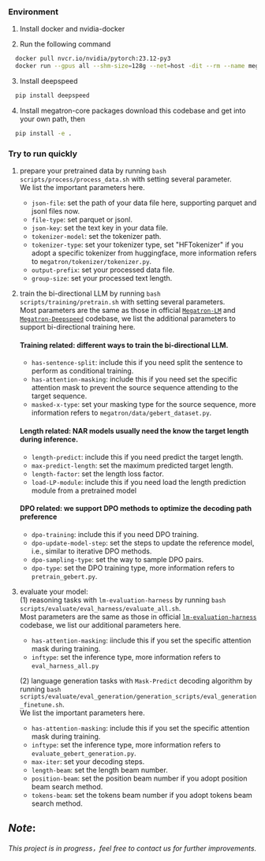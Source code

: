 ### Environment
1. Install docker and nvidia-docker

2. Run the following command
```bash
  docker pull nvcr.io/nvidia/pytorch:23.12-py3
  docker run --gpus all --shm-size=128g --net=host -dit --rm --name megatron -v /your_dir:/your_dir -v /root/.ssh:/root/.ssh nvcr.io/nvidia/pytorch:23.12-py3
```
3. Install deepspeed
```bash
  pip install deepspeed
```
4. Install megatron-core packages
   download this codebase and get into your own path, then  
  ```bash
    pip install -e .
  ```

### Try to run quickly
1. prepare your pretrained data by running ```bash scripts/process/process_data.sh``` with setting several parameter.  
   We list the important parameters here.
   - `json-file`: set the path of your data file here, supporting parquet and jsonl files now.
   - `file-type`: set parquet or jsonl.
   - `json-key`: set the text key in your data file.
   - `tokenizer-model`: set the tokenizer path.
   - `tokenizer-type`: set your tokenizer type, set "HFTokenizer" if you adopt a specific tokenizer from huggingface, more information refers to `megatron/tokenizer/tokenizer.py`.
   - `output-prefix`: set your processed data file.
   - `group-size`: set your processed text length.

2. train the bi-directional LLM by running ```bash scripts/training/pretrain.sh``` with setting several parameters.  
   Most parameters are the same as those in official [`Megatron-LM`](https://github.com/NVIDIA/Megatron-LM) and [`Megatron-Deepspeed`](https://github.com/microsoft/Megatron-DeepSpeed) codebase, we list the additional parameters to support bi-directional training here.
   #### Training related: different ways to train the bi-directional LLM.
   - `has-sentence-split`: include this if you need split the sentence to perform as conditional training.
   - `has-attention-masking`: include this if you need set the specific attention mask to prevent the source sequence attending to the target sequence.
   - `masked-x-type`: set your masking type for the source sequence, more information refers to `megatron/data/gebert_dataset.py`.
   #### Length related: NAR models usually need the know the target length during inference.
   - `length-predict`: include this if you need predict the target length.
   - `max-predict-length`: set the maximum predicted target length.
   - `length-factor`: set the length loss factor.
   - `load-LP-module`: include this if you need load the length prediction module from a pretrained model
   #### DPO related: we support DPO methods to optimize the decoding path preference
   - `dpo-training`: include this if you need DPO training.
   - `dpo-update-model-step`: set the steps to update the reference model, i.e., similar to iterative DPO methods.
   - `dpo-sampling-type`: set the way to sample DPO pairs.
   - `dpo-type`: set the DPO training type, more information refers to `pretrain_gebert.py`.

  3. evaluate your model:  
     (1) reasoning tasks with `lm-evaluation-harness` by running `bash scripts/evaluate/eval_harness/evaluate_all.sh`.  
     Most parameters are the same as those in official [`lm-evaluation-harness`](https://github.com/EleutherAI/lm-evaluation-harness) codebase, we list our additional parameters here.
     - `has-attention-masking`: iinclude this if you set the specific attention mask during training. 
     - `inftype`: set the inference type, more information refers to `eval_harness_all.py`
       
     (2) language generation tasks with `Mask-Predict` decoding algorithm by running `bash scripts/evaluate/eval_generation/generation_scripts/eval_generation_finetune.sh`.  
     We list the important parameters here.
     - `has-attention-masking`: include this if you set the specific attention mask during training. 
     - `inftype`: set the inference type, more information refers to `evaluate_gebert_generation.py`.
     - `max-iter`: set your decoding steps.
     - `length-beam`: set the length beam number.
     - `position-beam`: set the position beam number if you adopt position beam search method.
     - `tokens-beam`: set the tokens beam number if you adopt tokens beam search method.

## *Note*:  
*This project is in progress，feel free to contact us for further improvements.*

